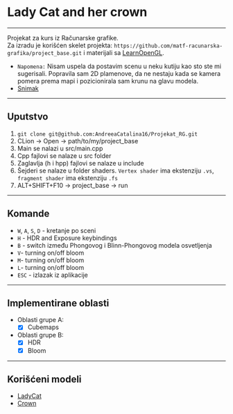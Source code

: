 # Lady Cat and her crown
----------------
Projekat za kurs iz Računarske grafike.  
Za izradu je korišćen skelet projekta: `https://github.com/matf-racunarska-grafika/project_base.git` i materijali sa [LearnOpenGL](https://learnopengl.com/).  

- `Napomena:` Nisam uspela da postavim scenu u neku kutiju kao sto ste mi sugerisali. Popravila sam 2D plamenove, da ne nestaju kada se kamera pomera prema mapi i pozicionirala sam krunu na glavu modela.
- [Snimak](https://youtu.be/5766CM-yTRA)
----------------

## Uputstvo
1. `git clone git@github.com:AndreeaCatalina16/Projekat_RG.git`
2. CLion -> Open -> path/to/my/project_base
3. Main se nalazi u src/main.cpp
4. Cpp fajlovi se nalaze u src folder
5. Zaglavlja (h i hpp) fajlovi se nalaze u include
6. Šejderi se nalaze u folder shaders. `Vertex shader` ima ekstenziju `.vs`, `fragment shader` ima ekstenziju `.fs`
7. ALT+SHIFT+F10 -> project_base -> run


----------------

## Komande
- `W`, `A`, `S`, `D` - kretanje po sceni
- `H` - HDR and Exposure keybindings
- `B` - switch između Phongovog i Blinn-Phongovog modela osvetljenja
- `V`- turning on/off bloom 
- `M`- turning on/off bloom 
- `L`- turning on/off bloom
- `ESC` - izlazak iz aplikacije

---------------

## Implementirane oblasti
- Oblasti grupe A:
    - [x] Cubemaps
- Oblasti grupe B:
    - [x] HDR
    - [x] Bloom

---------------

## Korišćeni modeli
- [LadyCat](https://free3d.com/3d-model/ladycat-284493.html)
- [Crown](https://sketchfab.com/3d-models/crown-set-collection-fbx-low-poly-free-3dd2357f8d894aeebfc76a1549aeb6d8)